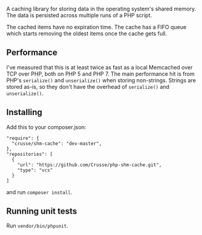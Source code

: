 A caching library for storing data in the operating system's shared memory. The
data is persisted across multiple runs of a PHP script.

The cached items have no expiration time. The cache has a FIFO queue which
starts removing the oldest items once the cache gets full.

## Performance

I've measured that this is at least twice as fast as a local Memcached over TCP
over PHP, both on PHP 5 and PHP 7. The main performance hit is from PHP's
`serialize()` and `unserialize()` when storing non-strings. Strings are stored
as-is, so they don't have the overhead of `serialize()` and `unserialize()`.

## Installing

Add this to your composer.json:

```
"require": {
  "crusse/shm-cache": "dev-master",
},
"repositories": [
  {
    "url": "https://github.com/Crusse/php-shm-cache.git",
    "type": "vcs"
  }
]
```

and run `composer install`.

## Running unit tests

Run `vendor/bin/phpunit`.

